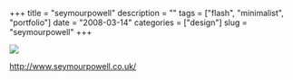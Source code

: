 +++
title = "seymourpowell"
description = ""
tags = ["flash", "minimalist", "portfolio"]
date = "2008-03-14"
categories = ["design"]
slug = "seymourpowell"
+++


 

  <div id="screens-thumbs" class="clearfix">
    <div class="txt-center" id="design-submission"><a href="http://www.seymourpowell.co.uk/"><img id='bluga-thumbnail-828' class='bluga-thumbnail large' src='//konigi.com/media/bluga/
wt47f27905d6520_0.jpg'/></a></div>  
  </div>   
<p><a href="http://www.seymourpowell.co.uk/">http://www.seymourpowell.co.uk/</a></p>




